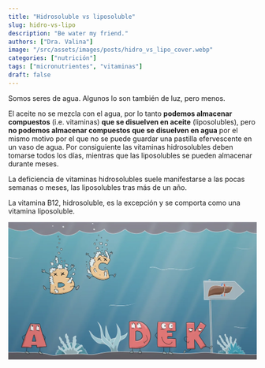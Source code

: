 ```yaml
---
title: "Hidrosoluble vs liposoluble"
slug: hidro-vs-lipo
description: "Be water my friend."
authors: ["Dra. Valina"]
image: "/src/assets/images/posts/hidro_vs_lipo_cover.webp"
categories: ["nutrición"]
tags: ["micronutrientes", "vitaminas"]
draft: false
---
```


Somos seres de agua. Algunos lo son también de luz, pero menos.

El aceite no se mezcla con el agua, por lo tanto **podemos almacenar compuestos** (i.e. vitaminas) **que se disuelven en aceite** (liposolubles), pero **no podemos almacenar compuestos que se disuelven en agua** por el mismo motivo por el que no se puede guardar una pastilla efervescente en un vaso de agua. Por consiguiente las vitaminas hidrosolubles deben tomarse todos los días, mientras que las liposolubles se pueden almacenar durante meses.

La deficiencia de vitaminas hidrosolubles suele manifestarse a las pocas semanas o meses, las liposolubles tras más de un año.

La vitamina B12, hidrosoluble, es la excepción y se comporta como una vitamina liposoluble.

![Hidrosoluble vs liposoluble](../../../assets/images/posts/hidro_vs_lipo.webp)
